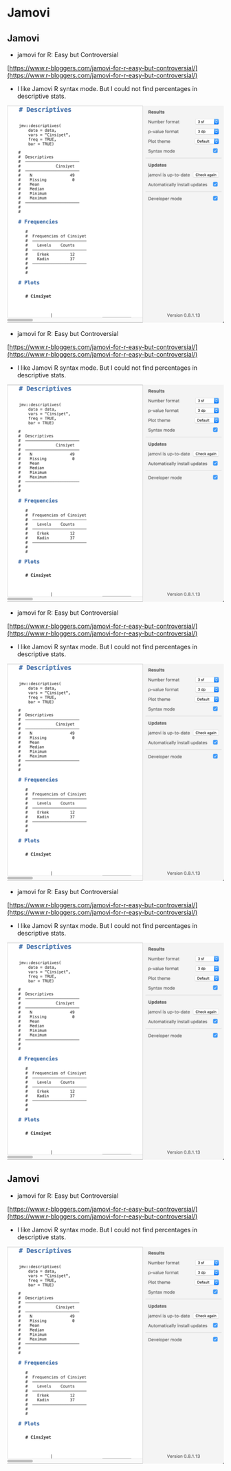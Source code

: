# Jamovi

## Jamovi

* jamovi for R: Easy but Controversial

[https://www.r-bloggers.com/jamovi-for-r-easy-but-controversial/](https://www.r-bloggers.com/jamovi-for-r-easy-but-controversial/)

* I like Jamovi R syntax mode. But I could not find percentages in descriptive stats.

![](<../.gitbook/assets/ekran-resmi-2018-01-06-14.58.43 (4) (4) (4) (1) (1) (1) (1).png>)

* jamovi for R: Easy but Controversial

[https://www.r-bloggers.com/jamovi-for-r-easy-but-controversial/](https://www.r-bloggers.com/jamovi-for-r-easy-but-controversial/)

* I like Jamovi R syntax mode. But I could not find percentages in descriptive stats.

![](<../.gitbook/assets/ekran-resmi-2018-01-06-14.58.43 (4) (4) (4) (1) (1) (1) (2).png>)

* jamovi for R: Easy but Controversial

[https://www.r-bloggers.com/jamovi-for-r-easy-but-controversial/](https://www.r-bloggers.com/jamovi-for-r-easy-but-controversial/)

* I like Jamovi R syntax mode. But I could not find percentages in descriptive stats.

![](<../.gitbook/assets/ekran-resmi-2018-01-06-14.58.43 (4) (4) (4) (1) (1) (1) (3).png>)

* jamovi for R: Easy but Controversial

[https://www.r-bloggers.com/jamovi-for-r-easy-but-controversial/](https://www.r-bloggers.com/jamovi-for-r-easy-but-controversial/)

* I like Jamovi R syntax mode. But I could not find percentages in descriptive stats.

![](<../.gitbook/assets/ekran-resmi-2018-01-06-14.58.43 (4) (4) (4) (1) (1) (1).png>)

## Jamovi

* jamovi for R: Easy but Controversial

[https://www.r-bloggers.com/jamovi-for-r-easy-but-controversial/](https://www.r-bloggers.com/jamovi-for-r-easy-but-controversial/)

* I like Jamovi R syntax mode. But I could not find percentages in descriptive stats.

![](<../.gitbook/assets/ekran-resmi-2018-01-06-14.58.43 (4) (4) (4) (1) (1) (2) (4).png>)
